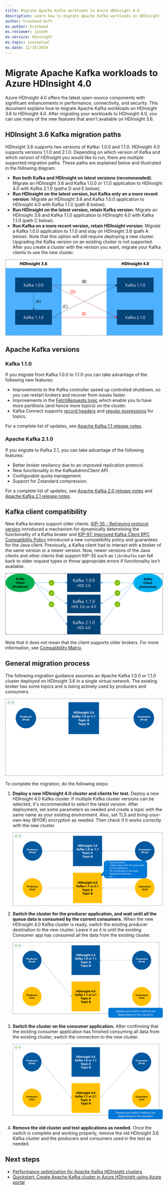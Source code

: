 ```yaml
---
title: Migrate Apache Kafka workloads to Azure HDInsight 4.0
description: Learn how to migrate Apache Kafka workloads on HDInsight 3.6 to HDInsight 4.0.
author: hrasheed-msft
ms.author: hrasheed
ms.reviewer: jasonh
ms.service: hdinsight
ms.topic: conceptual
ms.date: 12/18/2019
---
```


# Migrate Apache Kafka workloads to Azure HDInsight 4.0

Azure HDInsight 4.0 offers the latest open-source components with significant enhancements in performance, connectivity, and security. This document explains how to migrate Apache Kafka workloads on HDInsight 3.6 to HDInsight 4.0. After migrating your workloads to HDInsight 4.0, you can use many of the new features that aren't available on HDInsight 3.6.

## HDInsight 3.6 Kafka migration paths

HDInsight 3.6 supports two versions of Kafka: 1.0.0 and 1.1.0. HDInsight 4.0 supports versions 1.1.0 and 2.1.0. Depending on which version of Kafka and which version of HDInsight you would like to run, there are multiple supported migration paths. These paths are explained below and illustrated in the following diagram.

* **Run both Kafka and HDInsight on latest versions (recommended)**: Migrate an HDInsight 3.6 and Kafka 1.0.0 or 1.1.0 application to HDInsight 4.0 with Kafka 2.1.0 (paths D and E below).
* **Run HDInsight on the latest version, but Kafka only on a more recent version**: Migrate an HDInsight 3.6 and Kafka 1.0.0 application to HDInsight 4.0 with Kafka 1.1.0 (path B below).
* **Run HDInsight on the latest version, retain Kafka version**: Migrate an HDInsight 3.6 and Kafka 1.1.0 application to HDInsight 4.0 with Kafka 1.1.0 (path C below).
* **Run Kafka on a more recent version, retain HDInsight version**: Migrate a Kafka 1.0.0 application to 1.1.0 and stay on HDInsight 3.6 (path A below). Note that this option will still require deploying a new cluster. Upgrading the Kafka version on an existing cluster is not supported. After you create a cluster with the version you want, migrate your Kafka clients to use the new cluster.

![Upgrade paths for Apache Kafka on 3.6](./media/upgrade-threesix-to-four/apache-kafka-upgrade-path.png)

## Apache Kafka versions

### Kafka 1.1.0
  
If you migrate from Kafka 1.0.0 to 1.1.0 you can take advantage of the following new features:

* Improvements to the Kafka controller speed up controlled shutdown, so you can restart brokers and recover from issues faster. 
* Improvements in the [FetchRequests logic](https://issues.apache.org/jira/browse/KAFKA-6254) which enable you to have more partitions (and hence more topics) on the cluster. 
* Kafka Connect supports [record headers](https://issues.apache.org/jira/browse/KAFKA-5142) and [regular expressions](https://issues.apache.org/jira/browse/KAFKA-3073) for topics. 

For a complete list of updates, see [Apache Kafka 1.1 release notes](https://archive.apache.org/dist/kafka/1.1.0/RELEASE_NOTES.html).

### Apache Kafka 2.1.0

If you migrate to Kafka 2.1, you can take advantage of the following features:

* Better broker resiliency due to an improved replication protocol.
* New functionality in the KafkaAdminClient API.
* Configurable quota management.
* Support for Zstandard compression.

For a complete list of updates, see [Apache Kafka 2.0 release notes](https://archive.apache.org/dist/kafka/2.0.0/RELEASE_NOTES.html) and [Apache Kafka 2.1 release notes](https://archive.apache.org/dist/kafka/2.1.0/RELEASE_NOTES.html).

## Kafka client compatibility

New Kafka brokers support older clients. [KIP-35 - Retrieving protocol version](https://cwiki.apache.org/confluence/display/KAFKA/KIP-35+-+Retrieving+protocol+version) introduced a mechanism for dynamically determining the functionality of a Kafka broker and [KIP-97: Improved Kafka Client RPC Compatibility Policy](https://cwiki.apache.org/confluence/display/KAFKA/KIP-97%3A+Improved+Kafka+Client+RPC+Compatibility+Policy) introduced a new compatibility policy and guarantees for the Java client. Previously, a Kafka client had to interact with a broker of the same version or a newer version. Now, newer versions of the Java clients and other clients that support KIP-35 such as `librdkafka` can fall back to older request types or throw appropriate errors if functionality isn't available.

![Upgrade Kafka client compatibility](./media/upgrade-threesix-to-four/apache-kafka-client-compatibility.png)

Note that it does not mean that the client supports older brokers.  For more information, see [Compatibility Matrix](https://cwiki.apache.org/confluence/display/KAFKA/Compatibility+Matrix).

## General migration process

The following migration guidance assumes an Apache Kafka 1.0.0 or 1.1.0 cluster deployed on HDInsight 3.6 in a single virtual network. The existing broker has some topics and is being actively used by producers and consumers.

![Current Kafka presumed environment](./media/upgrade-threesix-to-four/apache-kafka-presumed-environment.png)

To complete the migration, do the following steps:

1. **Deploy a new HDInsight 4.0 cluster and clients for test.** Deploy a new HDInsight 4.0 Kafka cluster. If multiple Kafka cluster versions can be selected, it's recommended to select the latest version. After deployment, set some parameters as needed and create a topic with the same name as your existing environment. Also, set TLS and bring-your-own-key (BYOK) encryption as needed. Then check if it works correctly with the new cluster.

    ![Deploy new HDInsight 4.0 clusters](./media/upgrade-threesix-to-four/deploy-new-hdinsight-clusters.png)

1. **Switch the cluster for the producer application, and wait until all the queue data is consumed by the current consumers.** When the new HDInsight 4.0 Kafka cluster is ready, switch the existing producer destination to the new cluster. Leave it as it is until the existing Consumer app has consumed all the data from the existing cluster.

    ![Switch cluster for producer app](./media/upgrade-threesix-to-four/switch-cluster-producer-app.png)

1. **Switch the cluster on the consumer application.** After confirming that the existing consumer application has finished consuming all data from the existing cluster, switch the connection to the new cluster.

    ![Switch cluster on consumer app](./media/upgrade-threesix-to-four/switch-cluster-consumer-app.png)

1. **Remove the old cluster and test applications as needed.** Once the switch is complete and working properly, remove the old HDInsight 3.6 Kafka cluster and the producers and consumers used in the test as needed.

## Next steps

* [Performance optimization for Apache Kafka HDInsight clusters](apache-kafka-performance-tuning.md)
* [Quickstart: Create Apache Kafka cluster in Azure HDInsight using Azure portal](apache-kafka-get-started.md)
